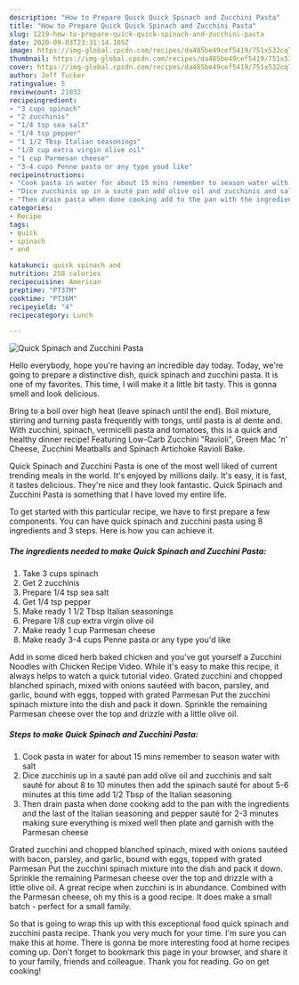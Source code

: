 ```yaml
---
description: "How to Prepare Quick Quick Spinach and Zucchini Pasta"
title: "How to Prepare Quick Quick Spinach and Zucchini Pasta"
slug: 1219-how-to-prepare-quick-quick-spinach-and-zucchini-pasta
date: 2020-09-03T23:31:14.105Z
image: https://img-global.cpcdn.com/recipes/da485be49cef5419/751x532cq70/quick-spinach-and-zucchini-pasta-recipe-main-photo.jpg
thumbnail: https://img-global.cpcdn.com/recipes/da485be49cef5419/751x532cq70/quick-spinach-and-zucchini-pasta-recipe-main-photo.jpg
cover: https://img-global.cpcdn.com/recipes/da485be49cef5419/751x532cq70/quick-spinach-and-zucchini-pasta-recipe-main-photo.jpg
author: Jeff Tucker
ratingvalue: 5
reviewcount: 21832
recipeingredient:
- "3 cups spinach"
- "2 zucchinis"
- "1/4 tsp sea salt"
- "1/4 tsp pepper"
- "1 1/2 Tbsp Italian seasonings"
- "1/8 cup extra virgin olive oil"
- "1 cup Parmesan cheese"
- "3-4 cups Penne pasta or any type youd like"
recipeinstructions:
- "Cook pasta in water for about 15 mins remember to season water with salt"
- "Dice zucchinis up in a sauté pan add olive oil and zucchinis and salt sauté for about 8 to 10 minutes then add the spinach sauté for about 5-6 minutes at this time add 1/2 Tbsp of the Italian seasoning"
- "Then drain pasta when done cooking add to the pan with the ingredients and the last of the Italian seasoning and pepper sauté for 2-3 minutes making sure everything is mixed well then plate and garnish with the Parmesan cheese"
categories:
- Recipe
tags:
- quick
- spinach
- and

katakunci: quick spinach and 
nutrition: 258 calories
recipecuisine: American
preptime: "PT37M"
cooktime: "PT36M"
recipeyield: "4"
recipecategory: Lunch

---
```



![Quick Spinach and Zucchini Pasta](https://img-global.cpcdn.com/recipes/da485be49cef5419/751x532cq70/quick-spinach-and-zucchini-pasta-recipe-main-photo.jpg)

Hello everybody, hope you're having an incredible day today. Today, we're going to prepare a distinctive dish, quick spinach and zucchini pasta. It is one of my favorites. This time, I will make it a little bit tasty. This is gonna smell and look delicious.

Bring to a boil over high heat (leave spinach until the end). Boil mixture, stirring and turning pasta frequently with tongs, until pasta is al dente and. With zucchini, spinach, vermicelli pasta and tomatoes, this is a quick and healthy dinner recipe! Featuring Low-Carb Zucchini &#34;Ravioli&#34;, Green Mac &#39;n&#39; Cheese, Zucchini Meatballs and Spinach Artichoke Ravioli Bake.

Quick Spinach and Zucchini Pasta is one of the most well liked of current trending meals in the world. It's enjoyed by millions daily. It's easy, it is fast, it tastes delicious. They're nice and they look fantastic. Quick Spinach and Zucchini Pasta is something that I have loved my entire life.


To get started with this particular recipe, we have to first prepare a few components. You can have quick spinach and zucchini pasta using 8 ingredients and 3 steps. Here is how you can achieve it.

<!--inarticleads1-->

##### The ingredients needed to make Quick Spinach and Zucchini Pasta:

1. Take 3 cups spinach
1. Get 2 zucchinis
1. Prepare 1/4 tsp sea salt
1. Get 1/4 tsp pepper
1. Make ready 1 1/2 Tbsp Italian seasonings
1. Prepare 1/8 cup extra virgin olive oil
1. Make ready 1 cup Parmesan cheese
1. Make ready 3-4 cups Penne pasta or any type you&#39;d like


Add in some diced herb baked chicken and you&#39;ve got yourself a Zucchini Noodles with Chicken Recipe Video. While it&#39;s easy to make this recipe, it always helps to watch a quick tutorial video. Grated zucchini and chopped blanched spinach, mixed with onions sautéed with bacon, parsley, and garlic, bound with eggs, topped with grated Parmesan Put the zucchini spinach mixture into the dish and pack it down. Sprinkle the remaining Parmesan cheese over the top and drizzle with a little olive oil. 

<!--inarticleads2-->

##### Steps to make Quick Spinach and Zucchini Pasta:

1. Cook pasta in water for about 15 mins remember to season water with salt
1. Dice zucchinis up in a sauté pan add olive oil and zucchinis and salt sauté for about 8 to 10 minutes then add the spinach sauté for about 5-6 minutes at this time add 1/2 Tbsp of the Italian seasoning
1. Then drain pasta when done cooking add to the pan with the ingredients and the last of the Italian seasoning and pepper sauté for 2-3 minutes making sure everything is mixed well then plate and garnish with the Parmesan cheese


Grated zucchini and chopped blanched spinach, mixed with onions sautéed with bacon, parsley, and garlic, bound with eggs, topped with grated Parmesan Put the zucchini spinach mixture into the dish and pack it down. Sprinkle the remaining Parmesan cheese over the top and drizzle with a little olive oil. A great recipe when zucchini is in abundance. Combined with the Parmesan cheese, oh my this is a good recipe. It does make a small batch - perfect for a small family. 

So that is going to wrap this up with this exceptional food quick spinach and zucchini pasta recipe. Thank you very much for your time. I'm sure you can make this at home. There is gonna be more interesting food at home recipes coming up. Don't forget to bookmark this page in your browser, and share it to your family, friends and colleague. Thank you for reading. Go on get cooking!
